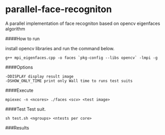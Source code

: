 # parallel-face-recogniton
A parallel implementation of face recogniton based on opencv eigenfaces algorithm

####How to run

install opencv libraries and run the command below.

```
g++ mpi_eigenfaces.cpp -o faces `pkg-config --libs opencv` -lmpi -g
```

####Options
```
-DDISPLAY display result image
-DSHOW_ONLY_TIME print only Wall time to runs test suits
```

####Execute

```
mpiexec -n <ncores> ./faces <scv> <test image>
```

####Test
Test suit.
```
sh test.sh <ngroups> <ntests per core>
```

###Results
